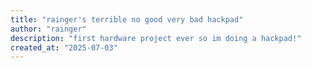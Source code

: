 ```yaml
---
title: "rainger's terrible no good very bad hackpad"
author: "rainger"
description: "first hardware project ever so im doing a hackpad!"
created_at: "2025-07-03"
---
```

